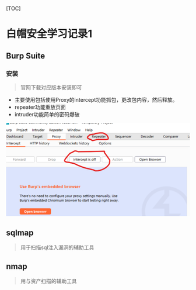 [TOC]

# 白帽安全学习记录1

## Burp Suite

### 安装

> 官网下载对应版本安装即可

- 主要使用包括使用Proxy的intercept功能抓包，更改包内容，然后释放。
- repeater功能重放页面
- intruder功能简单的密码爆破

![burpsuite](./img/burpsuite1.png)

## sqlmap

> 用于扫描sql注入漏洞的辅助工具

## nmap

> 用与资产扫描的辅助工具